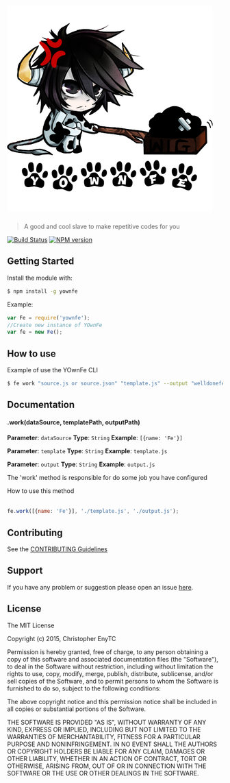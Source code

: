 # ![YOwnFe](https://raw.githubusercontent.com/chrisenytc/yownfe/master/logo.png)

> A good and cool slave to make repetitive codes for you

[![Build Status](https://secure.travis-ci.org/chrisenytc/yownfe.png?branch=master)](https://travis-ci.org/chrisenytc/yownfe) [![NPM version](https://badge-me.herokuapp.com/api/npm/yownfe.png)](http://badges.enytc.com/for/npm/yownfe)

## Getting Started
Install the module with: 

```bash
$ npm install -g yownfe
```

Example:

```javascript
var Fe = require('yownfe');
//Create new instance of YOwnFe
var fe = new Fe();
```

## How to use

Example of use the YOwnFe CLI

```bash
$ fe work "source.js or source.json" "template.js" --output "welldonefe.js"
```

## Documentation

#### .work(dataSource, templatePath, outputPath)

**Parameter**: `dataSource`
**Type**: `String`
**Example**: `[{name: 'Fe'}]`


**Parameter**: `template`
**Type**: `String`
**Example**: `template.js`


**Parameter**: `output`
**Type**: `String`
**Example**: `output.js`


The 'work' method is responsible for do some job you have configured

How to use this method

```javascript

fe.work([{name: 'Fe'}], './template.js', './output.js');
```

## Contributing

See the [CONTRIBUTING Guidelines](https://github.com/chrisenytc/yownfe/blob/master/CONTRIBUTING.md)

## Support
If you have any problem or suggestion please open an issue [here](https://github.com/chrisenytc/yownfe/issues).

## License 

The MIT License

Copyright (c) 2015, Christopher EnyTC

Permission is hereby granted, free of charge, to any person
obtaining a copy of this software and associated documentation
files (the "Software"), to deal in the Software without
restriction, including without limitation the rights to use,
copy, modify, merge, publish, distribute, sublicense, and/or sell
copies of the Software, and to permit persons to whom the
Software is furnished to do so, subject to the following
conditions:

The above copyright notice and this permission notice shall be
included in all copies or substantial portions of the Software.

THE SOFTWARE IS PROVIDED "AS IS", WITHOUT WARRANTY OF ANY KIND,
EXPRESS OR IMPLIED, INCLUDING BUT NOT LIMITED TO THE WARRANTIES
OF MERCHANTABILITY, FITNESS FOR A PARTICULAR PURPOSE AND
NONINFRINGEMENT. IN NO EVENT SHALL THE AUTHORS OR COPYRIGHT
HOLDERS BE LIABLE FOR ANY CLAIM, DAMAGES OR OTHER LIABILITY,
WHETHER IN AN ACTION OF CONTRACT, TORT OR OTHERWISE, ARISING
FROM, OUT OF OR IN CONNECTION WITH THE SOFTWARE OR THE USE OR
OTHER DEALINGS IN THE SOFTWARE.


